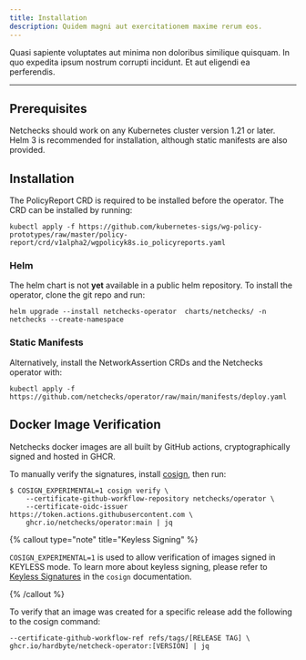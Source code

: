 ```yaml
---
title: Installation
description: Quidem magni aut exercitationem maxime rerum eos.
---
```


Quasi sapiente voluptates aut minima non doloribus similique quisquam. In quo expedita ipsum nostrum corrupti incidunt. Et aut eligendi ea perferendis.

---

## Prerequisites

Netchecks should work on any Kubernetes cluster version 1.21 or later. Helm 3 is recommended for installation, although static manifests are also provided.


## Installation

The PolicyReport CRD is required to be installed before the operator. The CRD can be installed by running:

```shell 
kubectl apply -f https://github.com/kubernetes-sigs/wg-policy-prototypes/raw/master/policy-report/crd/v1alpha2/wgpolicyk8s.io_policyreports.yaml
```


### Helm

The helm chart is not **yet** available in a public helm repository. To install the operator, 
clone the git repo and run:

```shell
helm upgrade --install netchecks-operator  charts/netchecks/ -n netchecks --create-namespace
```


### Static Manifests

Alternatively, install the NetworkAssertion CRDs and the Netchecks operator with:

```shell
kubectl apply -f https://github.com/netchecks/operator/raw/main/manifests/deploy.yaml
```


## Docker Image Verification

Netchecks docker images are all built by GitHub actions, cryptographically signed and hosted in GHCR.

To manually verify the signatures, install [cosign](https://docs.sigstore.dev/cosign/installation/), then run:

```shell
$ COSIGN_EXPERIMENTAL=1 cosign verify \
    --certificate-github-workflow-repository netchecks/operator \
    --certificate-oidc-issuer https://token.actions.githubusercontent.com \
    ghcr.io/netchecks/operator:main | jq
```

{% callout type="note" title="Keyless Signing" %}

`COSIGN_EXPERIMENTAL=1` is used to allow verification of images signed in KEYLESS mode. To learn more about keyless signing, please refer to [Keyless Signatures](https://github.com/sigstore/cosign/blob/main/KEYLESS.md#keyless-signatures) in the `cosign` documentation.

{% /callout %}


To verify that an image was created for a specific release add the following to the cosign command:

```
--certificate-github-workflow-ref refs/tags/[RELEASE TAG] \
ghcr.io/hardbyte/netcheck-operator:[VERSION] | jq
```

